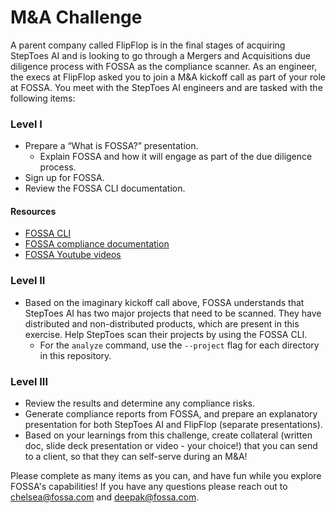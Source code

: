 # M&A Challenge

A parent company called FlipFlop is in the final stages of acquiring StepToes AI and is looking to go through a Mergers and Acquisitions due diligence process 
with FOSSA as the compliance scanner. As an engineer, the execs at FlipFlop asked you to join a M&A kickoff call as part of your role at FOSSA. 
You meet with the StepToes AI engineers and are tasked with the following items:

### Level I

- Prepare a “What is FOSSA?” presentation.
  - Explain FOSSA and how it will engage as part of the due diligence process.
- Sign up for FOSSA.
- Review the FOSSA CLI documentation.

#### Resources
- [FOSSA CLI](https://github.com/fossas/fossa-cli)
- [FOSSA compliance documentation](https://docs.fossa.com/docs/running-a-scan)
- [FOSSA Youtube videos](https://www.youtube.com/@getfossa/playlists)


### Level II

- Based on the imaginary kickoff call above, FOSSA understands that StepToes AI has two major projects that need to be scanned. They have distributed and non-distributed products, which are present in this exercise. Help StepToes scan their projects by using the FOSSA CLI.
  - For the `analyze` command, use the `--project` flag for each directory in this repository.

### Level III

- Review the results and determine any compliance risks.
- Generate compliance reports from FOSSA, and prepare an explanatory presentation for both StepToes AI and FlipFlop (separate presentations).
- Based on your learnings from this challenge, create collateral (written doc, slide deck presentation or video - your choice!) that you can send to a client, so that they can self-serve during an M&A!

Please complete as many items as you can, and have fun while you explore FOSSA's capabilities! If you have any questions please reach out to chelsea@fossa.com and deepak@fossa.com.
